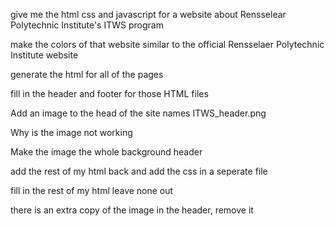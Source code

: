 give me the html css and javascript for a website about Rensselear Polytechnic Institute's ITWS program

make the colors of that website similar to the official Rensselaer Polytechnic Institute website

generate the html for all of the pages

fill in the header and footer for those HTML files

Add an image to the head of the site names ITWS_header.png

Why is the image not working 

Make the image the whole background header

add the rest of my html back and add the css in a seperate file

fill in the rest of my html leave none out

there is an extra copy of the image in the header, remove it

